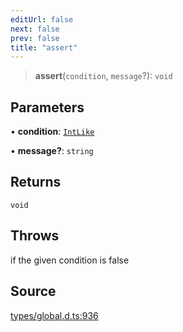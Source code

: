 ```yaml
---
editUrl: false
next: false
prev: false
title: "assert"
---
```


> **assert**(`condition`, `message`?): `void`

## Parameters

• **condition**: [`IntLike`](../type-aliases/IntLike.md)

• **message?**: `string`

## Returns

`void`

## Throws

if the given condition is false

## Source

[types/global.d.ts:936](https://github.com/algorandfoundation/tealscript/blob/e015f8b0/types/global.d.ts#L936)
